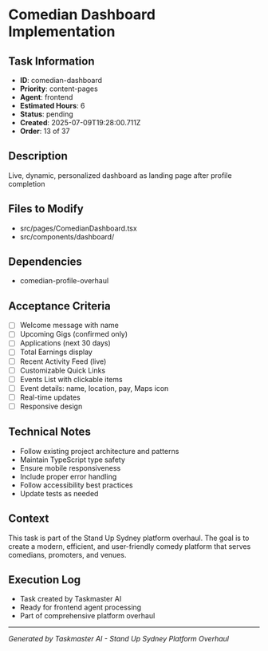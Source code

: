 # Comedian Dashboard Implementation

## Task Information
- **ID**: comedian-dashboard
- **Priority**: content-pages
- **Agent**: frontend
- **Estimated Hours**: 6
- **Status**: pending
- **Created**: 2025-07-09T19:28:00.711Z
- **Order**: 13 of 37

## Description
Live, dynamic, personalized dashboard as landing page after profile completion

## Files to Modify
- src/pages/ComedianDashboard.tsx
- src/components/dashboard/

## Dependencies
- comedian-profile-overhaul

## Acceptance Criteria
- [ ] Welcome message with name
- [ ] Upcoming Gigs (confirmed only)
- [ ] Applications (next 30 days)
- [ ] Total Earnings display
- [ ] Recent Activity Feed (live)
- [ ] Customizable Quick Links
- [ ] Events List with clickable items
- [ ] Event details: name, location, pay, Maps icon
- [ ] Real-time updates
- [ ] Responsive design

## Technical Notes
- Follow existing project architecture and patterns
- Maintain TypeScript type safety
- Ensure mobile responsiveness
- Include proper error handling
- Follow accessibility best practices
- Update tests as needed

## Context
This task is part of the Stand Up Sydney platform overhaul. The goal is to create a modern, efficient, and user-friendly comedy platform that serves comedians, promoters, and venues.

## Execution Log
- Task created by Taskmaster AI
- Ready for frontend agent processing
- Part of comprehensive platform overhaul

---
*Generated by Taskmaster AI - Stand Up Sydney Platform Overhaul*
